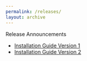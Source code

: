 ```yaml
---
permalink: /releases/
layout: archive
---
```


Release Announcements

- [Installation Guide Version 1](https://github.com/demoorg1/project2/blob/v1/docs/Installation_guide.md)
- [Installation Guide Version 2](https://github.com/demoorg1/project2/blob/v2/docs/Installation_guide.md)

